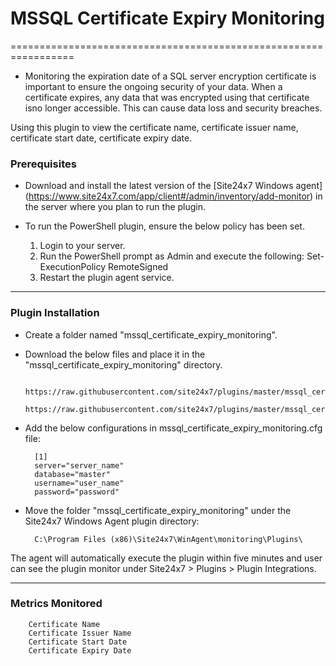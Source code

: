 # MSSQL Certificate Expiry Monitoring

=================================================================

- Monitoring the expiration date of a SQL server encryption certificate is important to ensure the ongoing security of your data. When a certificate expires, any data that was encrypted using that certificate isno longer accessible. This can cause data loss and security breaches.

 Using this plugin to view the certificate name, certificate issuer name, certificate start date, certificate expiry date.

### Prerequisites

- Download and install the latest version of the [Site24x7 Windows agent] (https://www.site24x7.com/app/client#/admin/inventory/add-monitor) in the server where you plan to run the plugin.

- To run the PowerShell plugin, ensure the below policy has been set.

  1.  Login to your server.
  2.  Run the PowerShell prompt as Admin and execute the following:
   Set-ExecutionPolicy RemoteSigned
  3.  Restart the plugin agent service.
---

### Plugin Installation 

- Create a folder named "mssql_certificate_expiry_monitoring".
		
- Download the below files and place it in the "mssql_certificate_expiry_monitoring" directory.

		https://raw.githubusercontent.com/site24x7/plugins/master/mssql_certificate_expiry_monitoring/mssql_certificate_expiry_monitoring.ps1
		https://raw.githubusercontent.com/site24x7/plugins/master/mssql_certificate_expiry_monitoring/mssql_certificate_expiry_monitoring.cfg

- Add the below configurations in mssql_certificate_expiry_monitoring.cfg file:

		[1]
		server="server_name"
		database="master"
		username="user_name"
		password="password"
		
- Move the folder "mssql_certificate_expiry_monitoring" under the Site24x7 Windows Agent plugin directory:

		C:\Program Files (x86)\Site24x7\WinAgent\monitoring\Plugins\


The agent will automatically execute the plugin within five minutes and user can see the plugin monitor under Site24x7 > Plugins > Plugin Integrations.

---

### Metrics Monitored

		Certificate Name
		Certificate Issuer Name 
		Certificate Start Date
		Certificate Expiry Date





